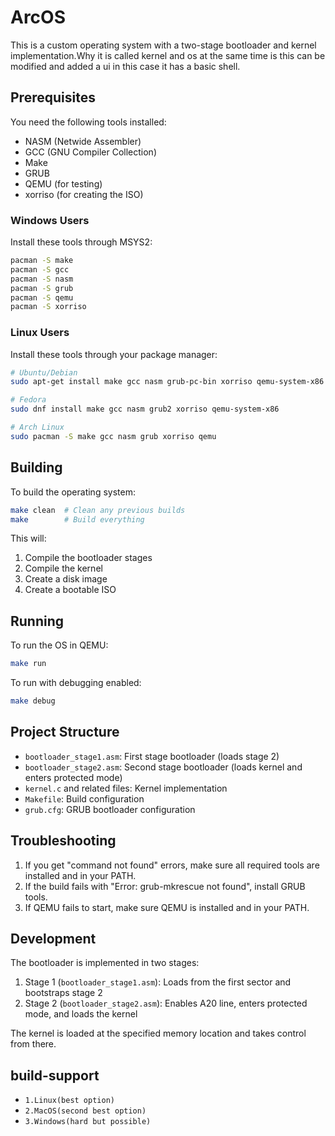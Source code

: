 # ArcOS

This is a custom operating system with a two-stage bootloader and kernel implementation.Why it is called kernel and os at the same time is this can be modified and added a ui in this case it has a basic shell.

## Prerequisites

You need the following tools installed:

- NASM (Netwide Assembler)
- GCC (GNU Compiler Collection)
- Make
- GRUB
- QEMU (for testing)
- xorriso (for creating the ISO)

### Windows Users
Install these tools through MSYS2:
```bash
pacman -S make
pacman -S gcc
pacman -S nasm
pacman -S grub
pacman -S qemu
pacman -S xorriso
```

### Linux Users
Install these tools through your package manager:
```bash
# Ubuntu/Debian
sudo apt-get install make gcc nasm grub-pc-bin xorriso qemu-system-x86

# Fedora
sudo dnf install make gcc nasm grub2 xorriso qemu-system-x86

# Arch Linux
sudo pacman -S make gcc nasm grub xorriso qemu
```

## Building

To build the operating system:

```bash
make clean  # Clean any previous builds
make        # Build everything
```

This will:
1. Compile the bootloader stages
2. Compile the kernel
3. Create a disk image
4. Create a bootable ISO

## Running

To run the OS in QEMU:

```bash
make run
```

To run with debugging enabled:

```bash
make debug
```

## Project Structure

- `bootloader_stage1.asm`: First stage bootloader (loads stage 2)
- `bootloader_stage2.asm`: Second stage bootloader (loads kernel and enters protected mode)
- `kernel.c` and related files: Kernel implementation
- `Makefile`: Build configuration
- `grub.cfg`: GRUB bootloader configuration

## Troubleshooting

1. If you get "command not found" errors, make sure all required tools are installed and in your PATH.
2. If the build fails with "Error: grub-mkrescue not found", install GRUB tools.
3. If QEMU fails to start, make sure QEMU is installed and in your PATH.

## Development

The bootloader is implemented in two stages:
1. Stage 1 (`bootloader_stage1.asm`): Loads from the first sector and bootstraps stage 2
2. Stage 2 (`bootloader_stage2.asm`): Enables A20 line, enters protected mode, and loads the kernel

The kernel is loaded at the specified memory location and takes control from there. 

## build-support

- `1.Linux(best option)`
- `2.MacOS(second best option)`
- `3.Windows(hard but possible)`
